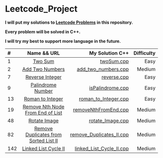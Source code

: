 # Leetcode_Project


**I will put my solutions to [Leetcode Problems](https://leetcode.com/problemset/all/) in this repository.**

**Every problem will be solved in C++.**

**I will try my best to support more language in the future.**


| #  | Name && URL  | My Solution  C++ | Difficulty |
| :------------ |:---------------:| -----:| -----:|
| 1    | [Two Sum](https://leetcode.com/problems/two-sum/) | [twoSum.cpp](https://gitlab.com/NadavShwartz93/leetcode_project/-/blob/master/Leetcode_Project/twoSum.cpp) | Easy |
| 2 | [Add Two Numbers](https://leetcode.com/problems/add-two-numbers/)        |   [add_two_numbers.cpp](https://gitlab.com/NadavShwartz93/leetcode_project/-/blob/master/Leetcode_Project/add_two_numbers.cpp) | Medium |
| 7 | [Reverse Integer](https://leetcode.com/problems/reverse-integer/)        |   [reverse.cpp](https://gitlab.com/NadavShwartz93/leetcode_project/-/blob/master/Leetcode_Project/reverse.cpp) | Easy |
| 9 | [Palindrome Number](https://leetcode.com/problems/palindrome-number/)        |   [isPalindrome.cpp](https://gitlab.com/NadavShwartz93/leetcode_project/-/blob/master/Leetcode_Project/isPalindrome.cpp) | Easy |
| 13 | [Roman to Integer](https://leetcode.com/problems/roman-to-integer/)        |   [roman_to_Integer.cpp](https://gitlab.com/NadavShwartz93/leetcode_project/-/blob/master/Leetcode_Project/roman_to_Integer.cpp) | Easy |
| 19 | [Remove Nth Node From End of List](https://leetcode.com/problems/remove-nth-node-from-end-of-list/) |   [removeNthFromEnd.cpp](https://gitlab.com/NadavShwartz93/leetcode_project/-/blob/master/Leetcode_Project/removeNthFromEnd.cpp)| Medium |
| 48      | [Rotate Image](https://leetcode.com/problems/rotate-image/)        |  [rotate_Image.cpp](https://gitlab.com/NadavShwartz93/leetcode_project/-/blob/master/Leetcode_Project/rotate_Image.cpp)  | Medium |
| 82 | [Remove Duplicates from Sorted List II](https://leetcode.com/problems/remove-duplicates-from-sorted-list-ii/) |   [remove_Duplicates_II.cpp](https://gitlab.com/NadavShwartz93/leetcode_project/-/blob/master/Leetcode_Project/remove_Duplicates_II.cpp) | Medium |
| 142 | [Linked List Cycle II](https://leetcode.com/problems/linked-list-cycle-ii/)        |   [linked_List_Cycle_II.cpp](https://gitlab.com/NadavShwartz93/leetcode_project/-/blob/master/Leetcode_Project/linked_List_Cycle_II.cpp) | Medium |

